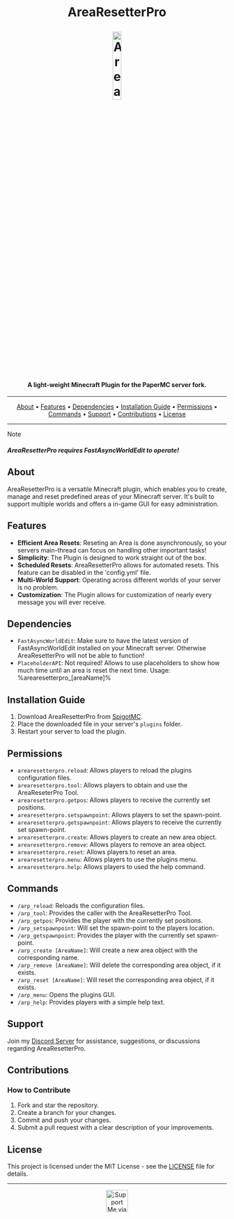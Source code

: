 
<h1 align="center">
  <p>AreaResetterPro</p>
  <img width=20% src="https://i.imgur.com/vVXzVAR.png" alt="AreaResetterPro Banner">
</h1>

<h4 align="center">A light-weight Minecraft Plugin for the PaperMC server fork.</h4>
<hr>

<p align="center">
  <a href="#about">About</a>
  •
  <a href="#features">Features</a>
  •
  <a href="#dependencies">Dependencies</a>
  •
  <a href="#installation-guide">Installation Guide</a>
  •
  <a href="#permissions">Permissions</a>
  •
  <a href="#commands">Commands</a>
  •
  <a href="#support">Support</a>
  •
  <a href="#contributions">Contributions</a>
  •
  <a href="#license">License</a>
</p>

---

> [!Note]
>
> #### ***AreaResetterPro requires FastAsyncWorldEdit to operate!***

## About

AreaResetterPro is a versatile Minecraft plugin, which enables you to create, manage and reset predefined areas of your Minecraft server. It's built to support multiple worlds and offers a in-game GUI for easy administration.

## Features

- **Efficient Area Resets**: Reseting an Area is done asynchronously, so your servers main-thread can focus on handling other important tasks!
- **Simplicity**: The Plugin is designed to work straight out of the box.
- **Scheduled Resets**: AreaResetterPro allows for automated resets. This feature can be disabled in the 'config.yml' file.
- **Multi-World Support**: Operating across different worlds of your server is no problem.
- **Customization**: The Plugin allows for customization of nearly every message you will ever receive.

## Dependencies

- `FastAsyncWorldEdit`: Make sure to have the latest version of FastAsyncWorldEdit installed on your Minecraft server. Otherwise AreaResetterPro will not be able to function!
- `PlaceholderAPI`: Not required! Allows to use placeholders to show how much time until an area is reset the next time. Usage: %arearesetterpro_[areaName]%

## Installation Guide

1. Download AreaResetterPro from [SpigotMC](https://www.spigotmc.org/resources/arearesetterpro.109372/).
2. Place the downloaded file in your server's `plugins` folder.
3. Restart your server to load the plugin.

## Permissions

- `arearesetterpro.reload`: Allows players to reload the plugins configuration files.
- `arearesetterpro.tool`: Allows players to obtain and use the AreaReseterPro Tool.
- `arearesetterpro.getpos`: Allows players to receive the currently set positions.
- `arearesetterpro.setspawnpoint`: Allows players to set the spawn-point.
- `arearesetterpro.getspawnpoint`: Allows players to receive the currently set spawn-point.
- `arearesetterpro.create`: Allows players to create an new area object.
- `arearesetterpro.remove`: Allows players to remove an area object.
- `arearesetterpro.reset`: Allows players to reset an area.
- `arearesetterpro.menu`: Allows players to use the plugins menu.
- `arearesetterpro.help`: Allows players to used the help command.

## Commands

- `/arp_reload`: Reloads the configuration files.
- `/arp_tool`: Provides the caller with the AreaResetterPro Tool.
- `/arp_getpos`: Provides the player with the currently set positions.
- `/arp_setspawnpoint`: Will set the spawn-point to the players location.
- `/arp_getspawnpoint`: Provides the player with the currently set spawn-point.
- `/arp_create [AreaName]`: Will create a new area object with the corresponding name.
- `/arp_remove [AreaName]`: Will delete the corresponding area object, if it exists.
- `/arp_reset [AreaName]`: Will reset the corresponding area object, if it exists.
- `/arp_menu`: Opens the plugins GUI.
- `/arp_help`: Provides players with a simple help text.

## Support

Join my [Discord Server](https://discord.gg/QNz9MdnmGK) for assistance, suggestions, or discussions regarding AreaResetterPro.

## Contributions

### How to Contribute
1. Fork and star the repository.
2. Create a branch for your changes.
3. Commit and push your changes.
4. Submit a pull request with a clear description of your improvements.

## License

This project is licensed under the MIT License - see the [LICENSE](LICENSE) file for details.

---

<div align="center"> 
<a href='https://www.paypal.com/paypalme/lgndluke' target='_blank'><img height='50' src='https://upload.wikimedia.org/wikipedia/commons/thumb/b/b5/PayPal.svg/2560px-PayPal.svg.png' alt='Support Me via PayPal'/></a>
</div>
